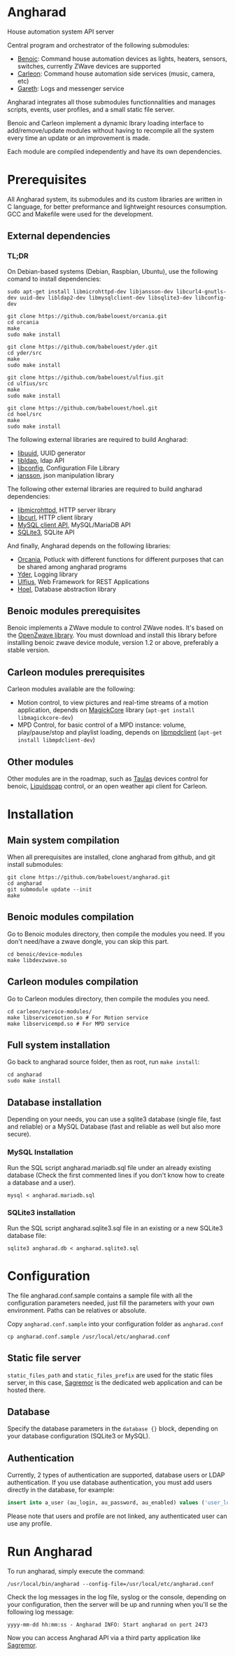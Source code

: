# Angharad

House automation system API server

Central program and orchestrator of the following submodules:

- [Benoic](https://github.com/babelouest/benoic): Command house automation devices as lights, heaters, sensors, switches, currently ZWave devices are supported
- [Carleon](https://github.com/babelouest/carleon): Command house automation side services (music, camera, etc)
- [Gareth](https://github.com/babelouest/gareth): Logs and messenger service

Angharad integrates all those submodules functionnalities and manages scripts, events, user profiles, and a small static file server.

Benoic and Carleon implement a dynamic lbrary loading interface to add/remove/update modules without having to recompile all the system every time an update or an improvement is made.

Each module are compiled independently and have its own dependencies.

# Prerequisites

All Angharad system, its submodules and its custom libraries are written in C language, for better preformance and lightweight resources consumption. GCC and Makefile were used for the development.

## External dependencies

### TL;DR

On Debian-based systems (Debian, Raspbian, Ubuntu), use the following comand to install dependencies:

```shell
sudo apt-get install libmicrohttpd-dev libjansson-dev libcurl4-gnutls-dev uuid-dev libldap2-dev libmysqlclient-dev libsqlite3-dev libconfig-dev

git clone https://github.com/babelouest/orcania.git
cd orcania
make
sudo make install

git clone https://github.com/babelouest/yder.git
cd yder/src
make
sudo make install

git clone https://github.com/babelouest/ulfius.git
cd ulfius/src
make
sudo make install

git clone https://github.com/babelouest/hoel.git
cd hoel/src
make
sudo make install
```

The following external libraries are required to build Angharad:
- [libuuid](https://sourceforge.net/projects/libuuid/), UUID generator
- [libldap](http://www.openldap.org/devel//cvsweb.cgi/libraries/libldap?hideattic=0&sortbydate=0), ldap API
- [libconfig](http://www.hyperrealm.com/libconfig/), Configuration File Library
- [jansson](http://www.digip.org/jansson/), json manipulation library

The following other external libraries are required to build angharad dependencies:
- [libmicrohttpd](https://www.gnu.org/software/libmicrohttpd/), HTTP server library
- [libcurl](https://curl.haxx.se/libcurl/), HTTP client library
- [MySQL client API](https://dev.mysql.com/doc/refman/5.7/en/c-api.html), MySQL/MariaDB API
- [SQLite3](https://www.sqlite.org/), SQLite API

And finally, Angharad depends on the following libraries:
- [Orcania](https://github.com/babelouest/orcania), Potluck with different functions for different purposes that can be shared among angharad programs
- [Yder](https://github.com/babelouest/yder), Logging library
- [Ulfius](https://github.com/babelouest/ulfius), Web Framework for REST Applications
- [Hoel](https://github.com/babelouest/hoel), Database abstraction library

## Benoic modules prerequisites

Benoic implements a ZWave module to control ZWave nodes. It's based on the [OpenZwave library](http://www.openzwave.net/). You must download and install this library before installing benoic zwave device module, version 1.2 or above, preferably a stable version.

## Carleon modules prerequisites

Carleon modules available are the following:
- Motion control, to view pictures and real-time streams of a motion application, depends on [MagickCore](http://www.imagemagick.org/script/magick-core.php) library (`apt-get install libmagickcore-dev`)
- MPD Control, for basic control of a MPD instance: volume, play/pause/stop and playlist loading, depends on [libmpdclient](https://www.musicpd.org/libs/libmpdclient/) (`apt-get install libmpdclient-dev`)

## Other modules

Other modules are in the roadmap, such as [Taulas](https://github.com/babelouest/taulas) devices control for benoic, [Liquidsoap](http://savonet.sourceforge.net/) control, or an open weather api client for Carleon.

# Installation

## Main system compilation

When all prerequisites are installed, clone angharad from github, and git install submodules:

```shell
git clone https://github.com/babelouest/angharad.git
cd angharad
git submodule update --init
make
```

## Benoic modules compilation

Go to Benoic modules directory, then compile the modules you need. If you don't need/have a zwave dongle, you can skip this part.

```shell
cd benoic/device-modules
make libdevzwave.so
```

## Carleon modules compilation

Go to Carleon modules directory, then compile the modules you need.

```shell
cd carleon/service-modules/
make libservicemotion.so # For Motion service
make libservicempd.so # For MPD service
```

## Full system installation

Go back to angharad source folder, then as root, run `make install`:

```shell
cd angharad
sudo make install
```

## Database installation

Depending on your needs, you can use a sqlite3 database (single file, fast and reliable) or a MySQL Database (fast and reliable as well but also more secure).

### MySQL Installation

Run the SQL script angharad.mariadb.sql file under an already existing database (Check the first commented lines if you don't know how to create a database and a user).

```shell
mysql < angharad.mariadb.sql
```

### SQLite3 installation

Run the SQL script angharad.sqlite3.sql file in an existing or a new SQLite3 database file:
```shell
sqlite3 angharad.db < angharad.sqlite3.sql
```

# Configuration

The file angharad.conf.sample contains a sample file with all the configuration parameters needed, just fill the parameters with your own environment. Paths can be relatives or absolute.

Copy `angharad.conf.sample` into your configuration folder as `angharad.conf`

```shell
cp angharad.conf.sample /usr/local/etc/angharad.conf
```

## Static file server

`static_files_path` and `static_files_prefix` are used for the static files server, in this case, [Sagremor](https://github.com/babelouest/sagremor) is the dedicated web application and can be hosted there.

## Database

Specify the database parameters in the `database {}` block, depending on your database configuration (SQLite3 or MySQL).

## Authentication

Currently, 2 types of authentication are supported, database users or LDAP authentication. If you use database authentication, you must add users directly in the database, for example:

```sql
insert into a_user (au_login, au_password, au_enabled) values ('user_login', PASSWORD('password'), 1);
```

Please note that users and profile are not linked, any authenticated user can use any profile.

# Run Angharad

To run angharad, simply execute the command:

```shell
/usr/local/bin/angharad --config-file=/usr/local/etc/angharad.conf
```

Check the log messages in the log file, syslog or the console, depending on your configuration, then the server will be up and running when you'll se the following log message:

```log
yyyy-mm-dd hh:mm:ss - Angharad INFO: Start angharad on port 2473
```

Now you can access Angharad API via a third party application like [Sagremor](https://github.com/babelouest/sagremor).
